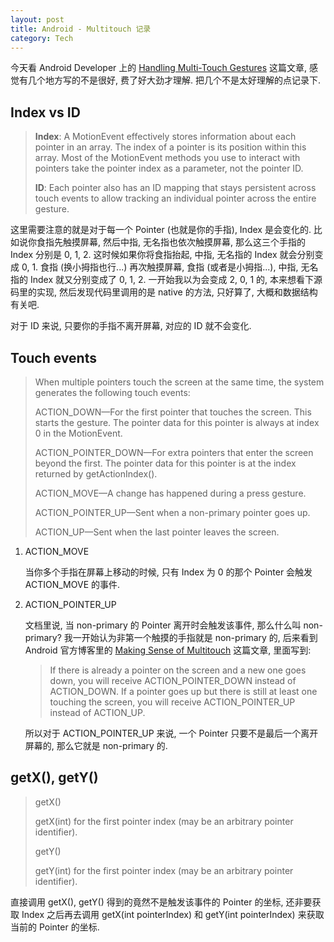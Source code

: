 ```yaml
---
layout: post
title: Android - Multitouch 记录
category: Tech
---
```

今天看 Android Developer 上的 [Handling Multi-Touch Gestures](http://developer.android.com/training/gestures/multi.html)
这篇文章, 感觉有几个地方写的不是很好, 费了好大劲才理解.
把几个不是太好理解的点记录下.

## Index vs ID

> **Index**: A MotionEvent effectively stores information about each pointer in an array. The index of a pointer is its position within this array. Most of the MotionEvent methods you use to interact with pointers take the pointer index as a parameter, not the pointer ID.
> 
> **ID**: Each pointer also has an ID mapping that stays persistent across touch events to allow tracking an individual pointer across the entire gesture.

这里需要注意的就是对于每一个 Pointer (也就是你的手指), Index 是会变化的.
比如说你食指先触摸屏幕, 然后中指, 无名指也依次触摸屏幕, 
那么这三个手指的 Index 分别是 0, 1, 2. 这时候如果你将食指抬起,
中指, 无名指的 Index 就会分别变成 0, 1. 食指 (换小拇指也行...)
再次触摸屏幕, 食指 (或者是小拇指...), 中指,
无名指的 Index 就又分别变成了 0, 1, 2. 一开始我以为会变成 2, 0, 1 的,
本来想看下源码里的实现, 然后发现代码里调用的是 native 的方法, 只好算了,
大概和数据结构有关吧.

对于 ID 来说, 只要你的手指不离开屏幕, 对应的 ID 就不会变化.

## Touch events

> When multiple pointers touch the screen at the same time, the system generates the following touch events:
> 
> ACTION_DOWN—For the first pointer that touches the screen. This starts the gesture. The pointer data for this pointer is always at index 0 in the MotionEvent.
>
> ACTION_POINTER_DOWN—For extra pointers that enter the screen beyond the first. The pointer data for this pointer is at the index returned by getActionIndex().
>
> ACTION_MOVE—A change has happened during a press gesture.
>
> ACTION_POINTER_UP—Sent when a non-primary pointer goes up.
>
> ACTION_UP—Sent when the last pointer leaves the screen.

1. ACTION_MOVE
    
    当你多个手指在屏幕上移动的时候,
    只有 Index 为 0 的那个 Pointer 会触发 ACTION_MOVE 的事件.

2. ACTION_POINTER_UP

    文档里说, 当 non-primary 的 Pointer 离开时会触发该事件,
    那么什么叫 non-primary? 我一开始认为非第一个触摸的手指就是 non-primary 的,
    后来看到 Android 官方博客里的 [Making Sense of Multitouch](http://android-developers.blogspot.com/2010/06/making-sense-of-multitouch.html)
    这篇文章, 里面写到:

    > If there is already a pointer on the screen and a new one goes down, you will receive ACTION_POINTER_DOWN instead of ACTION_DOWN. If a pointer goes up but there is still at least one touching the screen, you will receive ACTION_POINTER_UP instead of ACTION_UP.

    所以对于 ACTION_POINTER_UP 来说, 一个 Pointer 只要不是最后一个离开屏幕的,
    那么它就是 non-primary 的.

## getX(), getY()

> getX()
>
> getX(int) for the first pointer index (may be an arbitrary pointer identifier).
>
> getY()
>
> getY(int) for the first pointer index (may be an arbitrary pointer identifier).

直接调用 getX(), getY() 得到的竟然不是触发该事件的 Pointer 的坐标,
还非要获取 Index 之后再去调用 getX(int pointerIndex) 和 getY(int pointerIndex)
来获取当前的 Pointer 的坐标.
